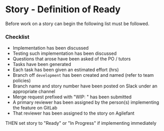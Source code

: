 # Story - Definition of Ready
Before work on a story can begin the following list must be followed.

### Checklist

- Implementation has been discussed
- Testing such implementation has been discussed
- Questions that arose have been asked of the PO / tutors
- Tasks have been generated
- Each task has been given an estimated effort (hrs)
- Branch off `development` has been created and named (refer to team policies)
- Branch name and story number have been posted on Slack under an appropriate channel
- Merge request prefixed with "WIP: " has been submitted
- A primary reviewer has been assigned by the person(s) implementing the feature on GitLab
- That reviewer has been assigned to the story on Agilefant

THEN set story to "Ready" or "In Progress" if implementing immediately